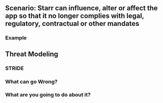 ## Scenario: Starr can influence, alter or affect the app so that it no longer complies with legal, regulatory, contractual or other mandates

### Example

## Threat Modeling

### STRIDE

### What can go Wrong?

### What are you going to do about it?